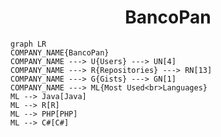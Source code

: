 <h1 align="center">BancoPan</h1>

```mermaid
graph LR
COMPANY_NAME{BancoPan}
COMPANY_NAME ---> U{Users} ---> UN[4]
COMPANY_NAME ---> R{Repositories} ---> RN[13]
COMPANY_NAME ---> G{Gists} ---> GN[1]
COMPANY_NAME ---> ML{Most Used<br>Languages}
ML --> Java[Java]
ML --> R[R]
ML --> PHP[PHP]
ML --> C#[C#]
```
